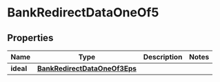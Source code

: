 

# BankRedirectDataOneOf5


## Properties

| Name | Type | Description | Notes |
|------------ | ------------- | ------------- | -------------|
|**ideal** | [**BankRedirectDataOneOf3Eps**](BankRedirectDataOneOf3Eps.md) |  |  |



